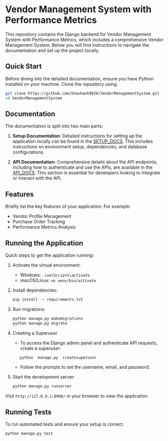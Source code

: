 # Vendor Management System with Performance Metrics

This repository contains the Django backend for Vendor Management System with Performance Metrics, which includes a comprehensive Vendor Management System. Below you will find instructions to navigate the documentation and set up the project locally.

## Quick Start

Before diving into the detailed documentation, ensure you have Python installed on your machine. Clone the repository using:

```bash
git clone https://github.com/Shashank9928/VendorManagementSystem.git
cd VendorManagementSystem
```

## Documentation

The documentation is split into two main parts:

1. **Setup Documentation**: Detailed instructions for setting up the application locally can be found in the [SETUP_DOCS](./SETUP_DOCS.md). This includes instructions on environment setup, dependencies, and database configurations.

2. **API Documentation**: Comprehensive details about the API endpoints, including how to authenticate and use the APIs, are available in the [API_DOCS](./API_DOCS.md). This section is essential for developers looking to integrate or interact with the API.

## Features

Briefly list the key features of your application. For example:

- Vendor Profile Management
- Purchase Order Tracking
- Performance Metrics Analysis

## Running the Application

Quick steps to get the application running:

1. Activate the virtual environment:
   - Windows: `.\ve\Scripts\activate`
   - macOS/Linux: `ve venv/bin/activate`

2. Install dependencies:
   ```bash
   pip install -r requirements.txt
   ```

3. Run migrations:
   ```bash
   python manage.py makemigrations
   python manage.py migrate
   ```
   
4. Creating a Superuser
	- To access the Django admin panel and authenticate API requests, create a superuser:
	 ```bash
		python  manage.py  createsuperuser
	```

	- Follow the prompts to set the username, email, and password.

4. Start the development server:
   ```bash
   python manage.py runserver
   ```

Visit `http://127.0.0.1:8000/` in your browser to view the application.

## Running Tests

To run automated tests and ensure your setup is correct:

```bash
python manage.py test
```